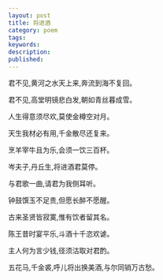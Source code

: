 ```yaml
---
layout: post
title: 将进酒
category: poem
tags: 
keywords: 
description: 
published: 
---
```



君不见,黄河之水天上来,奔流到海不复回。

君不见,高堂明镜悲白发,朝如青丝暮成雪。

人生得意须尽欢,莫使金樽空对月。

天生我材必有用,千金散尽还复来。

烹羊宰牛且为乐,会须一饮三百杯。

岑夫子,丹丘生,将进酒君莫停。

与君歌一曲,请君为我侧耳听。

钟鼓馔玉不足贵,但愿长醉不愿醒。

古来圣贤皆寂寞,惟有饮者留其名。

陈王昔时宴平乐,斗酒十千恣欢谑。

主人何为言少钱,径须沽取对君酌。

五花马,千金裘,呼儿将出换美酒,与尔同销万古愁。
